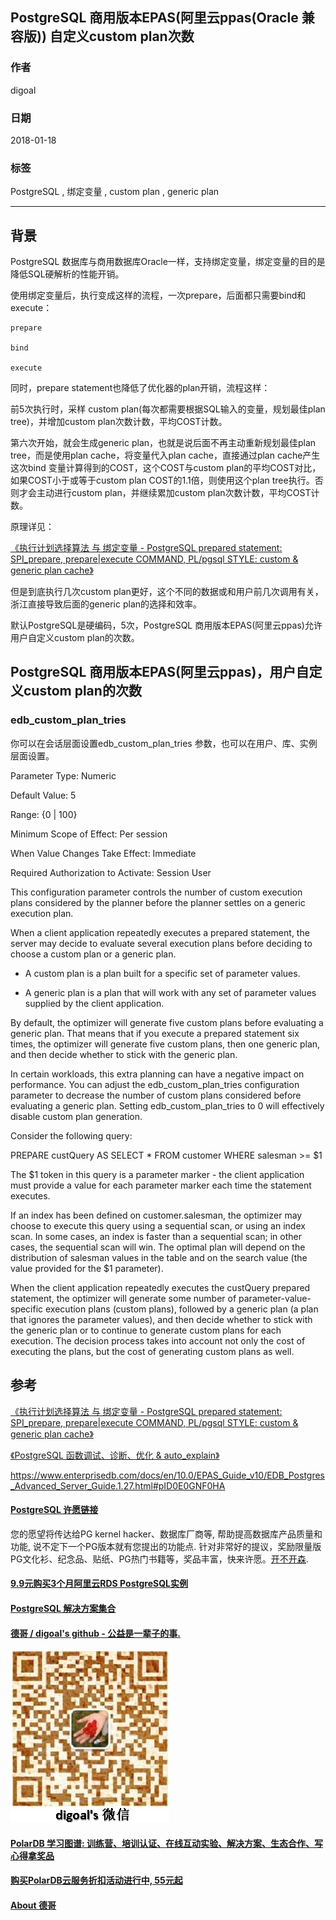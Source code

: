 ## PostgreSQL 商用版本EPAS(阿里云ppas(Oracle 兼容版)) 自定义custom plan次数      
                                                         
### 作者                                                         
digoal                                                         
                                                         
### 日期                                                         
2018-01-18                                                       
                                                         
### 标签                                                         
PostgreSQL , 绑定变量 , custom plan , generic plan                
                                                         
----                                                         
                                                         
## 背景                              
PostgreSQL 数据库与商用数据库Oracle一样，支持绑定变量，绑定变量的目的是降低SQL硬解析的性能开销。      
      
使用绑定变量后，执行变成这样的流程，一次prepare，后面都只需要bind和execute：      
      
```      
prepare      
      
bind      
      
execute      
```      
      
同时，prepare statement也降低了优化器的plan开销，流程这样：      
      
前5次执行时，采样 custom plan(每次都需要根据SQL输入的变量，规划最佳plan tree)，并增加custom plan次数计数，平均COST计数。      
      
第六次开始，就会生成generic plan，也就是说后面不再主动重新规划最佳plan tree，而是使用plan cache，将变量代入plan cache，直接通过plan cache产生这次bind 变量计算得到的COST，这个COST与custom plan的平均COST对比，如果COST小于或等于custom plan COST的1.1倍，则使用这个plan tree执行。否则才会主动进行custom plan，并继续累加custom plan次数计数，平均COST计数。      
      
原理详见：      
      
[《执行计划选择算法 与 绑定变量 - PostgreSQL prepared statement: SPI_prepare, prepare|execute COMMAND, PL/pgsql STYLE: custom & generic plan cache》](../201212/20121224_01.md)        
      
但是到底执行几次custom plan更好，这个不同的数据或和用户前几次调用有关，浙江直接导致后面的generic plan的选择和效率。      
      
默认PostgreSQL是硬编码，5次，PostgreSQL 商用版本EPAS(阿里云ppas)允许用户自定义custom plan的次数。      
      
## PostgreSQL 商用版本EPAS(阿里云ppas)，用户自定义custom plan的次数      
### edb_custom_plan_tries      
你可以在会话层面设置edb_custom_plan_tries  参数，也可以在用户、库、实例 层面设置。   
   
Parameter Type: Numeric      
      
Default Value: 5      
      
Range: {0 | 100}      
      
Minimum Scope of Effect: Per session      
      
When Value Changes Take Effect: Immediate      
      
Required Authorization to Activate: Session User      
      
This configuration parameter controls the number of custom execution plans considered by the planner before the planner settles on a generic execution plan.      
      
When a client application repeatedly executes a prepared statement, the server may decide to evaluate several execution plans before deciding to choose a custom plan or a generic plan.      
      
- A custom plan is a plan built for a specific set of parameter values.      
      
- A generic plan is a plan that will work with any set of parameter values supplied by the client application.      
      
By default, the optimizer will generate five custom plans before evaluating a generic plan. That means that if you execute a prepared statement six times, the optimizer will generate five custom plans, then one generic plan, and then decide whether to stick with the generic plan.      
      
In certain workloads, this extra planning can have a negative impact on performance. You can adjust the edb_custom_plan_tries configuration parameter to decrease the number of custom plans considered before evaluating a generic plan. Setting edb_custom_plan_tries to 0 will effectively disable custom plan generation.      
      
Consider the following query:      
      
PREPARE custQuery AS SELECT * FROM customer WHERE salesman >= $1      
      
The $1 token in this query is a parameter marker - the client application must provide a value for each parameter marker each time the statement executes.      
      
If an index has been defined on customer.salesman, the optimizer may choose to execute this query using a sequential scan, or using an index scan. In some cases, an index is faster than a sequential scan; in other cases, the sequential scan will win. The optimal plan will depend on the distribution of salesman values in the table and on the search value (the value provided for the $1 parameter).      
      
When the client application repeatedly executes the custQuery prepared statement, the optimizer will generate some number of parameter-value-specific execution plans (custom plans), followed by a generic plan (a plan that ignores the parameter values), and then decide whether to stick with the generic plan or to continue to generate custom plans for each execution. The decision process takes into account not only the cost of executing the plans, but the cost of generating custom plans as well.      
      
## 参考         
[《执行计划选择算法 与 绑定变量 - PostgreSQL prepared statement: SPI_prepare, prepare|execute COMMAND, PL/pgsql STYLE: custom & generic plan cache》](../201212/20121224_01.md)        
      
[《PostgreSQL 函数调试、诊断、优化 & auto_explain》](../201611/20161121_02.md)        
      
https://www.enterprisedb.com/docs/en/10.0/EPAS_Guide_v10/EDB_Postgres_Advanced_Server_Guide.1.27.html#pID0E0GNF0HA      
  
  
  
  
  
  
  
  
  
  
  
  
  
  
  
  
  
  
  
  
  
  
  
  
  
  
  
  
  
  
  
  
  
  
  
  
  
  
  
  
  
  
  
  
  
  
  
  
  
  
  
  
  
  
  
  
  
  
  
  
  
  
  
  
  
  
  
  
  
  
  
  
  
#### [PostgreSQL 许愿链接](https://github.com/digoal/blog/issues/76 "269ac3d1c492e938c0191101c7238216")
您的愿望将传达给PG kernel hacker、数据库厂商等, 帮助提高数据库产品质量和功能, 说不定下一个PG版本就有您提出的功能点. 针对非常好的提议，奖励限量版PG文化衫、纪念品、贴纸、PG热门书籍等，奖品丰富，快来许愿。[开不开森](https://github.com/digoal/blog/issues/76 "269ac3d1c492e938c0191101c7238216").  
  
  
#### [9.9元购买3个月阿里云RDS PostgreSQL实例](https://www.aliyun.com/database/postgresqlactivity "57258f76c37864c6e6d23383d05714ea")
  
  
#### [PostgreSQL 解决方案集合](https://yq.aliyun.com/topic/118 "40cff096e9ed7122c512b35d8561d9c8")
  
  
#### [德哥 / digoal's github - 公益是一辈子的事.](https://github.com/digoal/blog/blob/master/README.md "22709685feb7cab07d30f30387f0a9ae")
  
  
![digoal's wechat](../pic/digoal_weixin.jpg "f7ad92eeba24523fd47a6e1a0e691b59")
  
  
#### [PolarDB 学习图谱: 训练营、培训认证、在线互动实验、解决方案、生态合作、写心得拿奖品](https://www.aliyun.com/database/openpolardb/activity "8642f60e04ed0c814bf9cb9677976bd4")
  
  
#### [购买PolarDB云服务折扣活动进行中, 55元起](https://www.aliyun.com/activity/new/polardb-yunparter?userCode=bsb3t4al "e0495c413bedacabb75ff1e880be465a")
  
  
#### [About 德哥](https://github.com/digoal/blog/blob/master/me/readme.md "a37735981e7704886ffd590565582dd0")
  

